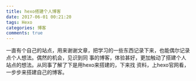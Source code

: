 ```yaml
---
title: hexo搭建个人博客
date: 2017-06-01 00:21:20
tags: Hexo
categories: 博客
comments: true
---
```

一直有个自己的站点，用来谢谢文章，把学习的一些东西记录下来，也能偶尔记录点个人想法。偶然的机会，见识到同
事的博客，体验甚好，更加触动了搭建个人站点的想法。从同事了解了下是用hexo来搭建的，下来找<!--more-->
资料，上hexo官网看，一步步来搭建自己的博客。